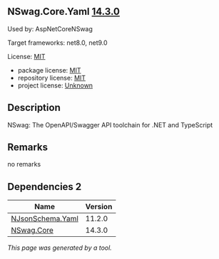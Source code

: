 NSwag.Core.Yaml [14.3.0](https://www.nuget.org/packages/NSwag.Core.Yaml/14.3.0)
--------------------

Used by: AspNetCoreNSwag

Target frameworks: net8.0, net9.0

License: [MIT](../../../../licenses/mit) 

- package license: [MIT](https://licenses.nuget.org/MIT) 
- repository license: [MIT](https://github.com/RicoSuter/NSwag.git) 
- project license: [Unknown](http://nswag.org/) 

Description
-----------
NSwag: The OpenAPI/Swagger API toolchain for .NET and TypeScript

Remarks
-----------
no remarks


Dependencies 2
-----------

|Name|Version|
|----------|:----|
|[NJsonSchema.Yaml](../../../../packages/nuget.org/njsonschema.yaml/11.2.0)|11.2.0|
|[NSwag.Core](../../../../packages/nuget.org/nswag.core/14.3.0)|14.3.0|

*This page was generated by a tool.*